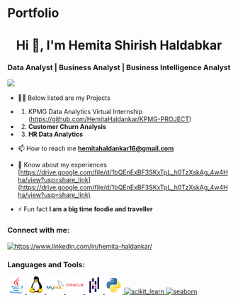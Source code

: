 # Portfolio
<h1 align="center">Hi 👋, I'm Hemita Shirish Haldabkar</h1>
<h3 align="center">Data Analyst | Business Analyst | Business Intelligence Analyst</h3>

<p><img align=“centre” width=“500” src=“https://media.tenor.com/lvLaG5hPCncAAAAd/data-analysis.gif”/></p>

- 👨‍💻 Below listed are my Projects 

- 1. KPMG Data Analytics Virtual Internship (https://github.com/HemitaHaldankar/KPMG-PROJECT)

- 2. **Customer Churn Analysis**

- 3. **HR Data Analytics**

- 📫 How to reach me **hemitahaldankar16@gmail.com**

- 📄 Know about my experiences [https://drive.google.com/file/d/1bQEnExBF3SKxTpL_h0TzXskAg_4w4Hha/view?usp=share_link](https://drive.google.com/file/d/1bQEnExBF3SKxTpL_h0TzXskAg_4w4Hha/view?usp=share_link)

- ⚡ Fun fact **I am a big time foodie and traveller**

<h3 align="left">Connect with me:</h3>
<p align="left">
<a href="https://linkedin.com/in/https://www.linkedin.com/in/hemita-haldankar/" target="blank"><img align="center" src="https://raw.githubusercontent.com/rahuldkjain/github-profile-readme-generator/master/src/images/icons/Social/linked-in-alt.svg" alt="https://www.linkedin.com/in/hemita-haldankar/" height="30" width="40" /></a>
</p>

<h3 align="left">Languages and Tools:</h3>
<p align="left"> <a href="https://www.java.com" target="_blank" rel="noreferrer"> <img src="https://raw.githubusercontent.com/devicons/devicon/master/icons/java/java-original.svg" alt="java" width="40" height="40"/> </a> <a href="https://www.linux.org/" target="_blank" rel="noreferrer"> <img src="https://raw.githubusercontent.com/devicons/devicon/master/icons/linux/linux-original.svg" alt="linux" width="40" height="40"/> </a> <a href="https://www.mysql.com/" target="_blank" rel="noreferrer"> <img src="https://raw.githubusercontent.com/devicons/devicon/master/icons/mysql/mysql-original-wordmark.svg" alt="mysql" width="40" height="40"/> </a> <a href="https://www.oracle.com/" target="_blank" rel="noreferrer"> <img src="https://raw.githubusercontent.com/devicons/devicon/master/icons/oracle/oracle-original.svg" alt="oracle" width="40" height="40"/> </a> <a href="https://pandas.pydata.org/" target="_blank" rel="noreferrer"> <img src="https://raw.githubusercontent.com/devicons/devicon/2ae2a900d2f041da66e950e4d48052658d850630/icons/pandas/pandas-original.svg" alt="pandas" width="40" height="40"/> </a> <a href="https://www.python.org" target="_blank" rel="noreferrer"> <img src="https://raw.githubusercontent.com/devicons/devicon/master/icons/python/python-original.svg" alt="python" width="40" height="40"/> </a> <a href="https://scikit-learn.org/" target="_blank" rel="noreferrer"> <img src="https://upload.wikimedia.org/wikipedia/commons/0/05/Scikit_learn_logo_small.svg" alt="scikit_learn" width="40" height="40"/> </a> <a href="https://seaborn.pydata.org/" target="_blank" rel="noreferrer"> <img src="https://seaborn.pydata.org/_images/logo-mark-lightbg.svg" alt="seaborn" width="40" height="40"/> </a> </p>
